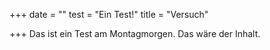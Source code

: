+++
date = ""
test = "Ein Test!"
title = "Versuch"

+++
Das ist ein Test am Montagmorgen.
Das wäre der Inhalt.